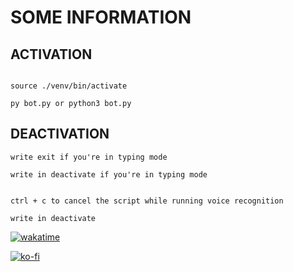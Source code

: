 # SOME INFORMATION

## ACTIVATION

```

source ./venv/bin/activate

py bot.py or python3 bot.py

```

## DEACTIVATION

```
write exit if you're in typing mode

write in deactivate if you're in typing mode

```

```

ctrl + c to cancel the script while running voice recognition

write in deactivate

```

[![wakatime](https://wakatime.com/badge/user/1fbc8005-b2d0-4f4f-93e8-f12d7d25d676/project/018d59b0-2442-4f79-821c-e22eb7a6bb67.svg)](https://wakatime.com/badge/user/1fbc8005-b2d0-4f4f-93e8-f12d7d25d676/project/018d59b0-2442-4f79-821c-e22eb7a6bb67)

[![ko-fi](https://ko-fi.com/img/githubbutton_sm.svg)](https://ko-fi.com/K3K06VU8Z)
